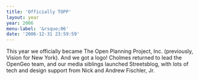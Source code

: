 ```yaml
---
title: 'Officially TOPP'
layout: year
year: 2006
menu-label: '&rsquo;06'
date: '2006-12-31 23:59:59'
---
```


This year we officially became The Open Planning Project, Inc. (previously, Vision for New York). And we got a logo! Cholmes returned to lead the OpenGeo team, and our media siblings launched Streetsblog, with lots of tech and design support from Nick and Andrew Fischler, Jr.
